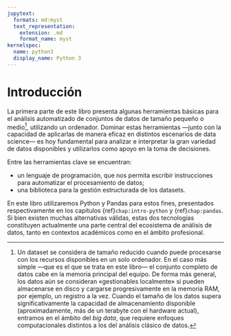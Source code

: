 ```yaml
---
jupytext:
  formats: md:myst
  text_representation:
    extension: .md
    format_name: myst
kernelspec:
  name: python3
  display_name: Python 3
---
```


# Introducción

La primera parte de este libro presenta algunas herramientas básicas para el
análisis automatizado de conjuntos de datos de tamaño pequeño o
medio[^big-data], utilizando un ordenador. Dominar estas herramientas
&mdash;junto con la capacidad de aplicarlas de manera eficaz en distintos
escenarios de data science&mdash; es hoy fundamental para analizar e
interpretar la gran variedad de datos disponibles y utilizarlos como apoyo en
la toma de decisiones.

Entre las herramientas clave se encuentran:

- un lenguaje de programación, que nos permita escribir instrucciones para
  automatizar el procesamiento de datos;
- una biblioteca para la gestión estructurada de los datasets.

En este libro utilizaremos Python y Pandas para estos fines, presentados
respectivamente en los capítulos {ref}`chap:intro-python` y {ref}`chap:pandas`.
Si bien existen muchas alternativas válidas, estas dos tecnologías constituyen
actualmente una parte central del ecosistema de análisis de datos, tanto en
contextos académicos como en el ámbito profesional.

[^big-data]: Un dataset se considera de tamaño reducido cuando puede procesarse
con los recursos disponibles en un solo ordenador. En el caso más simple
&mdash;que es el que se trata en este libro&mdash; el conjunto completo de
datos cabe en la memoria principal del equipo. De forma más general, los datos
aún se consideran «gestionables localmente» si pueden almacenarse en disco y
cargarse progresivamente en la memoria RAM, por ejemplo, un registro a la vez.
Cuando el tamaño de los datos supera significativamente la capacidad de
almacenamiento disponible (aproximadamente, más de un terabyte con el hardware
actual), entramos en el ámbito del _big data_, que requiere enfoques
computacionales distintos a los del análisis clásico de datos.
